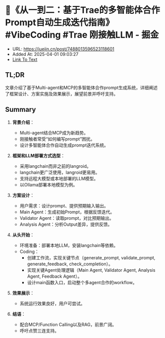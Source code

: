 # 🌟《从一到二：基于Trae的多智能体合作Prompt自动生成迭代指南》#VibeCoding #Trae 刚接触LLM - 掘金
- URL: https://juejin.cn/post/7488013596523118601
- Added At: 2025-04-01 09:03:27
- [Link To Text](2025-04-01-🌟《从一到二：基于trae的多智能体合作prompt自动生成迭代指南》#vibecoding-#trae-刚接触llm---掘金_raw.md)

## TL;DR
文章介绍了基于Multi-agent和MCP的多智能体合作prompt生成系统，详细阐述了框架设计、方案实施及效果展示，展望前景并呼吁支持。

## Summary
1. **背景介绍**：
    - Multi-agent结合MCP成为新趋势。
    - 刚接触者常受“如何编写prompt”困扰。
    - 设计多智能体合作自动生成prompt迭代系统。

2. **框架和LLM部署方式选型**：
    - 采用langchain而非之前的langroid。
    - langchain更广泛使用，langroid更易用。
    - 支持远程大模型或本地部署的LLM模型。
    - 以Ollama部署本地模型为例。

3. **方案设计**：
    - 用户需求：设计prompt、提供预期输入输出。
    - Main Agent：生成初始Prompt，根据反馈迭代。
    - Validator Agent：读取prompt，对比预期输出。
    - Analysis Agent：分析Output差异，提供反馈。

4. **从头开始**：
    - 环境准备：部署本地LLM，安装langchain等依赖。
    - Coding：
        - 创建工作流，实现关键节点（generate_prompt, validate_prompt, generate_feedback, check_completion）。
        - 实现关键Agent处理逻辑（Main Agent, Validator Agent, Analysis Agent, Feedback Agent）。
        - 设计main函数入口，启动整个多agent合作的workflow。

5. **效果展示**：
    - 系统运行效果良好，用户可尝试。

6. **结语**：
    - 配合MCP/Function Calling以及RAG，前景广阔。
    - 呼吁点赞三连支持。
